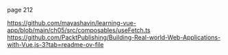 page 212


https://github.com/mayashavin/learning-vue-app/blob/main/ch05/src/composables/useFetch.ts
https://github.com/PacktPublishing/Building-Real-world-Web-Applications-with-Vue.js-3?tab=readme-ov-file